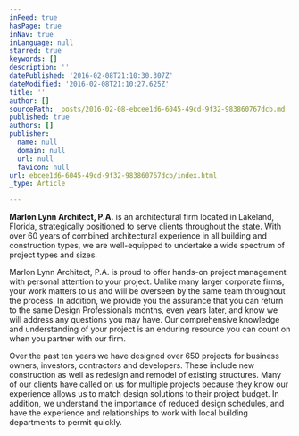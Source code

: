 ```yaml
---
inFeed: true
hasPage: true
inNav: true
inLanguage: null
starred: true
keywords: []
description: ''
datePublished: '2016-02-08T21:10:30.307Z'
dateModified: '2016-02-08T21:10:27.625Z'
title: ''
author: []
sourcePath: _posts/2016-02-08-ebcee1d6-6045-49cd-9f32-983860767dcb.md
published: true
authors: []
publisher:
  name: null
  domain: null
  url: null
  favicon: null
url: ebcee1d6-6045-49cd-9f32-983860767dcb/index.html
_type: Article

---
```

**Marlon Lynn Architect, P.A.** is an architectural firm
located in Lakeland, Florida, strategically positioned to
serve clients throughout the state. With over 60 years of
combined architectural experience in all building and
construction types, we are well-equipped to undertake a
wide spectrum of project types and sizes.

Marlon Lynn Architect, P.A. is proud to offer hands-on
project management with personal attention to your
project. Unlike many larger corporate firms, your work
matters to us and will be overseen by the same team
throughout the process. In addition, we provide you the
assurance that you can return to the same Design
Professionals months, even years later, and know we will
address any questions you may have. Our comprehensive
knowledge and understanding of your project is an
enduring resource you can count on when you partner
with our firm.

Over the past ten years we have designed over 650
projects for business owners, investors, contractors and
developers. These include new construction as well as
redesign and remodel of existing structures. Many of our
clients have called on us for multiple projects because
they know our experience allows us to match design
solutions to their project budget. In addition, we
understand the importance of reduced design schedules,
and have the experience and relationships to work with
local building departments to permit quickly.